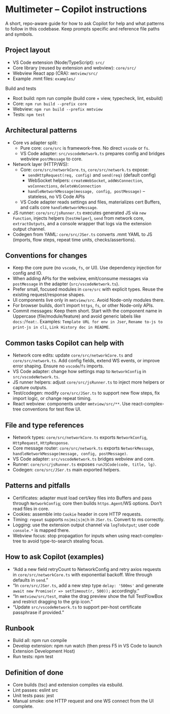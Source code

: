 # Multimeter – Copilot instructions

A short, repo-aware guide for how to ask Copilot for help and what patterns to follow in this codebase. Keep prompts specific and reference file paths and symbols.

## Project layout
- VS Code extension (Node/TypeScript): `src/`
- Core library (reused by extension and webview): `core/src/`
- Webview React app (CRA): `mmtview/src/`
- Example .mmt files: `examples/`

Build and tests
- Root build: npm run compile (build core + view, typecheck, lint, esbuild)
- Core: `npm run build --prefix core`
- Webview: `npm run build --prefix mmtview`
- Tests: `npm test`

## Architectural patterns
- Core vs adapter split:
  - Pure core: `core/src` is framework-free. No direct `vscode` or `fs`.
  - VS Code adapter: `src/vscodeNetwork.ts` prepares config and bridges webview `postMessage` to core.
- Network layer (HTTP/WS):
  - Core: `core/src/networkCore.ts`, `core/src/network.ts` expose:
    - `sendHttpRequest(req, config)` and `send(req)` (default config)
    - WebSocket helpers: `createWebSocket`, `addWsConnection`, `wsConnections`, `deleteWsConnection`
    - `handleNetworkMessage(message, config, postMessage)` – stateless, no VS Code APIs
  - VS Code adapter reads settings and files, materializes cert Buffers, and calls core `handleNetworkMessage`.
- JS runner: `core/src/jsRunner.ts` executes generated JS via `new Function`, injects helpers (`testHelper`), `send` from network core, `extractOutputs`, and a console wrapper that logs via the extension output channel.
- Codegen from YAML: `core/src/JSer.ts` converts .mmt YAML to JS (imports, flow steps, repeat time units, checks/assertions).

## Conventions for changes
- Keep the core pure (no `vscode`, `fs`, or UI). Use dependency injection for config and IO.
- When adding APIs for the webview, emit/consume messages via `postMessage` in the adapter (`src/vscodeNetwork.ts`).
- Prefer small, focused modules in `core/src` with explicit types. Reuse the existing request/response shapes.
- UI components live only in `mmtview/src`. Avoid Node-only modules there.
- For browser builds, don’t import `https`, `fs`, or other Node-only APIs.
- Commit messages: Keep them short. Start with the component name in Uppercase (file/module/feature) and avoid generic labels like `docs:`/`feat:`. Examples: `Template URL for env in Jser`, `Rename to-js to print-js in cli`, `Link History doc in README`.

## Common tasks Copilot can help with
- Network core edits: update `core/src/networkCore.ts` and `core/src/network.ts`. Add config fields, extend WS events, or improve error shaping. Ensure no `vscode`/`fs` imports.
- VS Code adapter: change how settings map to `NetworkConfig` in `src/vscodeNetwork.ts`.
- JS runner helpers: adjust `core/src/jsRunner.ts` to inject more helpers or capture outputs.
- Test/codegen: modify `core/src/JSer.ts` to support new flow steps, fix import logic, or change repeat timing.
- React webview: components under `mmtview/src/**`. Use react-complex-tree conventions for test flow UI.

## File and type references
- Network types: `core/src/networkCore.ts` exports `NetworkConfig`, `HttpRequest`, `HttpResponse`.
- Core message router: `core/src/network.ts` exports `NetworkMessage`, `handleNetworkMessage(message, config, postMessage)`.
- VS Code adapter: `src/vscodeNetwork.ts` bridges webview and core.
- Runner: `core/src/jsRunner.ts` exposes `runJSCode(code, title, lg)`.
- Codegen: `core/src/JSer.ts` main exported helpers.

## Patterns and pitfalls
- Certificates: adapter must load cert/key files into Buffers and pass through `NetworkConfig`; core then builds `https.Agent`/WS options. Don’t read files in core.
- Cookies: assemble into `Cookie` header in core HTTP requests.
- Timing: `repeat` supports `ns|ms|s|m|h` in `JSer.ts`. Convert to ms correctly.
- Logging: use the extension output channel via `logToOutput`; user code `console.*` is mapped there.
- Webview focus: stop propagation for inputs when using react-complex-tree to avoid type-to-search stealing focus.

## How to ask Copilot (examples)
- “Add a new field retryCount to NetworkConfig and retry axios requests in `core/src/networkCore.ts` with exponential backoff. Wire through defaults in `send`.”
- “In `core/src/JSer.ts`, add a new step type `delay: '500ms'` and generate `await new Promise(r => setTimeout(r, 500));` accordingly.”
- “In `mmtview/src/test`, make the drag preview show the full TestFlowBox and restrict dragging to the grip icon.”
- “Update `src/vscodeNetwork.ts` to support per-host certificate passphrase if provided.”

## Runbook
- Build all: npm run compile
- Develop extension: npm run watch (then press F5 in VS Code to launch Extension Development Host)
- Run tests: npm test

## Definition of done
- Core builds (tsc) and extension compiles via esbuild.
- Lint passes: eslint src
- Unit tests pass: jest
- Manual smoke: one HTTP request and one WS connect from the UI complete.
